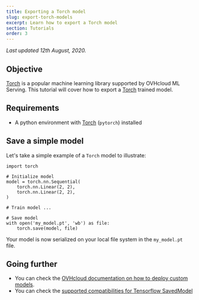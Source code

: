 ```yaml
---
title: Exporting a Torch model
slug: export-torch-models
excerpt: Learn how to export a Torch model
section: Tutorials
order: 3
---
```

*Last updated 12th August, 2020.*

## Objective

[Torch](https://pytorch.org/) is a popular machine learning library
supported by OVHcloud ML Serving. This tutorial will cover how to export
a [Torch](https://pytorch.org/) trained model.

## Requirements

-   A python environment with [Torch](https://pytorch.org/) (`pytorch`)
    installed

## Save a simple model

Let\'s take a simple example of a `Torch` model to illustrate:

``` {.python}
import torch

# Initialize model
model = torch.nn.Sequential(
    torch.nn.Linear(2, 2),
    torch.nn.Linear(2, 2),
)

# Train model ...

# Save model
with open('my_model.pt', 'wb') as file:
    torch.save(model, file)
```

Your model is now serialized on your local file system in the
`my_model.pt` file.

## Going further

-   You can check the [OVHcloud documentation on how to deploy custom
    models](../deploy-serialized-models).
-   You can check the [supported compatibilities for Tensorflow
    SavedModel](../compatibility-matrix)
